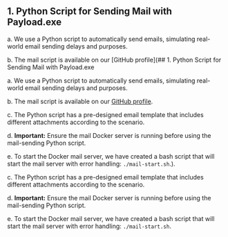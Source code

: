 ## 1. Python Script for Sending Mail with Payload.exe

a. We use a Python script to automatically send emails, simulating real-world email sending delays and purposes.

b. The mail script is available on our [GitHub profile](## 1. Python Script for Sending Mail with Payload.exe

a. We use a Python script to automatically send emails, simulating real-world email sending delays and purposes.

b. The mail script is available on our [GitHub profile]().

c. The Python script has a pre-designed email template that includes different attachments according to the scenario.

d. **Important:** Ensure the mail Docker server is running before using the mail-sending Python script.

e. To start the Docker mail server, we have created a bash script that will start the mail server with error handling: `./mail-start.sh`.).

c. The Python script has a pre-designed email template that includes different attachments according to the scenario.

d. **Important:** Ensure the mail Docker server is running before using the mail-sending Python script.

e. To start the Docker mail server, we have created a bash script that will start the mail server with error handling: `./mail-start.sh`.

